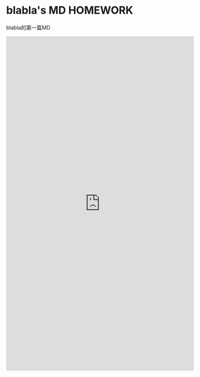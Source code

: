 # blabla's MD HOMEWORK

blabla的第一篇MD

<!--more-->

<iframe src="https://zybuluo.com/blablaisak/note/1131328" width="100%" height="900" frameborder="0" scrolling="no"></iframe>